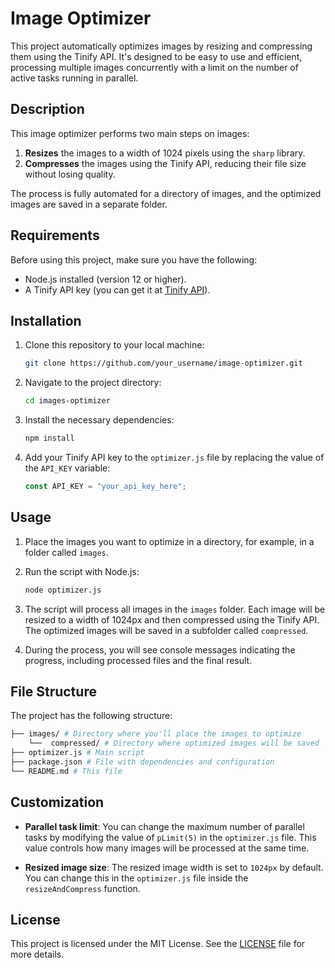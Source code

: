 # Image Optimizer

This project automatically optimizes images by resizing and compressing them using the Tinify API. It's designed to be easy to use and efficient, processing multiple images concurrently with a limit on the number of active tasks running in parallel.

## Description

This image optimizer performs two main steps on images:

1. **Resizes** the images to a width of 1024 pixels using the `sharp` library.
2. **Compresses** the images using the Tinify API, reducing their file size without losing quality.

The process is fully automated for a directory of images, and the optimized images are saved in a separate folder.

## Requirements

Before using this project, make sure you have the following:

- Node.js installed (version 12 or higher).
- A Tinify API key (you can get it at [Tinify API](https://tinify.com/developers)).

## Installation

1. Clone this repository to your local machine:

    ```bash
    git clone https://github.com/your_username/image-optimizer.git
    ```

2. Navigate to the project directory:

    ```bash
    cd images-optimizer
    ```

3. Install the necessary dependencies:

    ```bash
    npm install
    ```

4. Add your Tinify API key to the `optimizer.js` file by replacing the value of the `API_KEY` variable:

    ```js
    const API_KEY = "your_api_key_here";
    ```

## Usage

1. Place the images you want to optimize in a directory, for example, in a folder called `images`.

2. Run the script with Node.js:

    ```bash
    node optimizer.js
    ```

3. The script will process all images in the `images` folder. Each image will be resized to a width of 1024px and then compressed using the Tinify API. The optimized images will be saved in a subfolder called `compressed`.

4. During the process, you will see console messages indicating the progress, including processed files and the final result.

## File Structure

The project has the following structure:

  ``` bash
  ├── images/ # Directory where you'll place the images to optimize
      └──  compressed/ # Directory where optimized images will be saved
  ├── optimizer.js # Main script
  ├── package.json # File with dependencies and configuration
  └── README.md # This file
  ```

## Customization

- **Parallel task limit**: You can change the maximum number of parallel tasks by modifying the value of `pLimit(5)` in the `optimizer.js` file. This value controls how many images will be processed at the same time.
  
- **Resized image size**: The resized image width is set to `1024px` by default. You can change this in the `optimizer.js` file inside the `resizeAndCompress` function.

## License

This project is licensed under the MIT License. See the [LICENSE](LICENSE) file for more details.
